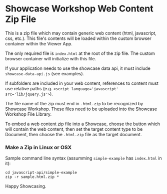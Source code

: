 

Showcase Workshop Web Content Zip File
======================================

This is a zip file which may contain generic web content (html, javascript, css, etc.). This file's contents
will be loaded within the custom browser container within the Viewer App.

The only required file is `index.html` at the root of the zip file. The custom browser container will
initialize with this file.

If your application needs to use the showcase data api, it must include `showcase-data-api.js` (see examples).

If subfolders are included in your web content, references to content must use relative
paths (e.g. `<script language='javascript' src='lib/jquery.js'>`).

The file name of the zip must end in `.html.zip` to be recognized by Showcase Workshop. These files need to be
uploaded into the Showcase Workshop File Library.

To embed a web content zip file into a Showcase, choose the button which will contain the web content, then set
the target content type to be Document, then choose the `.html.zip` file as the target document.




### Make a Zip in Linux or OSX

Sample command line syntax (assumming `simple-example` has `index.html` in it):

    cd javascript-api/simple-example
    zip -r sample.html.zip *



Happy Showcasing.


